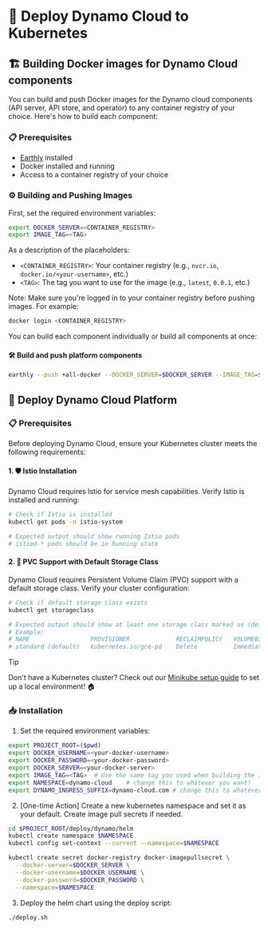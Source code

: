<!--
SPDX-FileCopyrightText: Copyright (c) 2025 NVIDIA CORPORATION & AFFILIATES. All rights reserved.
SPDX-License-Identifier: Apache-2.0

Licensed under the Apache License, Version 2.0 (the "License");
you may not use this file except in compliance with the License.
You may obtain a copy of the License at

http://www.apache.org/licenses/LICENSE-2.0

Unless required by applicable law or agreed to in writing, software
distributed under the License is distributed on an "AS IS" BASIS,
WITHOUT WARRANTIES OR CONDITIONS OF ANY KIND, either express or implied.
See the License for the specific language governing permissions and
limitations under the License.
-->

# 🚀 Deploy Dynamo Cloud to Kubernetes

## 🏗️ Building Docker images for Dynamo Cloud components

You can build and push Docker images for the Dynamo cloud components (API server, API store, and operator) to any container registry of your choice. Here's how to build each component:

### 📋 Prerequisites
- [Earthly](https://earthly.dev/) installed
- Docker installed and running
- Access to a container registry of your choice

### ⚙️ Building and Pushing Images

First, set the required environment variables:
```bash
export DOCKER_SERVER=<CONTAINER_REGISTRY>
export IMAGE_TAG=<TAG>
```

As a description of the placeholders:
- `<CONTAINER_REGISTRY>`: Your container registry (e.g., `nvcr.io`, `docker.io/<your-username>`, etc.)
- `<TAG>`: The tag you want to use for the image (e.g., `latest`, `0.0.1`, etc.)

Note: Make sure you're logged in to your container registry before pushing images. For example:
```bash
docker login <CONTAINER_REGISTRY>
```

You can build each component individually or build all components at once:

#### 🛠️ Build and push platform components
```bash
earthly --push +all-docker --DOCKER_SERVER=$DOCKER_SERVER --IMAGE_TAG=$IMAGE_TAG
```

## 🚀 Deploy Dynamo Cloud Platform

### 📋 Prerequisites
Before deploying Dynamo Cloud, ensure your Kubernetes cluster meets the following requirements:

#### 1. 🛡️ Istio Installation
Dynamo Cloud requires Istio for service mesh capabilities. Verify Istio is installed and running:

```bash
# Check if Istio is installed
kubectl get pods -n istio-system

# Expected output should show running Istio pods
# istiod-* pods should be in Running state
```

#### 2. 💾 PVC Support with Default Storage Class
Dynamo Cloud requires Persistent Volume Claim (PVC) support with a default storage class. Verify your cluster configuration:

```bash
# Check if default storage class exists
kubectl get storageclass

# Expected output should show at least one storage class marked as (default)
# Example:
# NAME                 PROVISIONER             RECLAIMPOLICY   VOLUMEBINDINGMODE      ALLOWVOLUMEEXPANSION   AGE
# standard (default)   kubernetes.io/gce-pd    Delete          Immediate              true                   1d
```

> [!TIP]
> Don't have a Kubernetes cluster? Check out our [Minikube setup guide](../../../docs/guides/dynamo_deploy/minikube.md) to set up a local environment! 🏠

### 📥 Installation

1. Set the required environment variables:
```bash
export PROJECT_ROOT=($pwd)
export DOCKER_USERNAME=<your-docker-username>
export DOCKER_PASSWORD=<your-docker-password>
export DOCKER_SERVER=<your-docker-server>
export IMAGE_TAG=<TAG>  # Use the same tag you used when building the images
export NAMESPACE=dynamo-cloud    # change this to whatever you want!
export DYNAMO_INGRESS_SUFFIX=dynamo-cloud.com # change this to whatever you want!
```

2. [One-time Action] Create a new kubernetes namespace and set it as your default. Create image pull secrets if needed.

```bash
cd $PROJECT_ROOT/deploy/dynamo/helm
kubectl create namespace $NAMESPACE
kubectl config set-context --current --namespace=$NAMESPACE

kubectl create secret docker-registry docker-imagepullsecret \
  --docker-server=$DOCKER_SERVER \
  --docker-username=$DOCKER_USERNAME \
  --docker-password=$DOCKER_PASSWORD \
  --namespace=$NAMESPACE
```

3. Deploy the helm chart using the deploy script:

```bash
./deploy.sh
```
